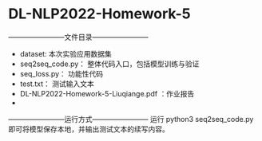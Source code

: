 # DL-NLP2022-Homework-5

————————文件目录————————
+ dataset: 本次实验应用数据集
+ seq2seq_code.py： 整体代码入口，包括模型训练与验证
+ seq_loss.py： 功能性代码
+ test.txt： 测试输入文本
+ DL-NLP2022-Homework-5-Liuqiange.pdf ：作业报告
+ 
————————运行方式————————
运行 python3 seq2seq_code.py即可将模型保存本地，并输出测试文本的续写内容。
